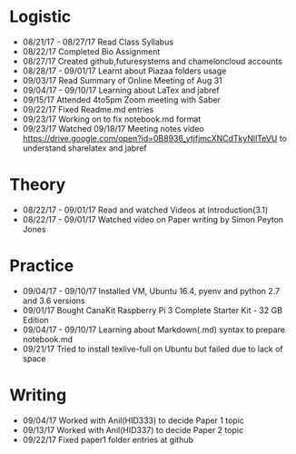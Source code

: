 # Logistic

* 08/21/17 - 08/27/17  Read Class Syllabus
* 08/22/17  Completed Bio Assignment
* 08/27/17  Created github,futuresystems and chameloncloud accounts
* 08/28/17 - 09/01/17  Learnt about Piazaa folders usage
* 09/03/17  Read Summary of Online Meeting of Aug 31
* 09/04/17 - 09/10/17 Learning about LaTex and jabref
* 09/15/17 Attended 4to5pm Zoom meeting with Saber
* 09/22/17 Fixed Readme.md entries
* 09/23/17 Working on to fix notebook.md format
* 09/23/17 Watched 09/18/17 Meeting notes video https://drive.google.com/open?id=0B8936_ytjfjmcXNCdTkyNllTeVU to understand sharelatex and jabref

# Theory

* 08/22/17 - 09/01/17 Read and watched Videos at Introduction(3.1)
* 08/22/17 - 09/01/17 Watched video on Paper writing by Simon Peyton Jones 

# Practice

* 09/04/17 - 09/10/17  Installed VM, Ubuntu 16.4, pyenv and python 2.7 and 3.6 versions
* 09/01/17 Bought CanaKit Raspberry Pi 3 Complete Starter Kit - 32 GB Edition 
* 09/04/17 - 09/10/17  Learning about Markdown(.md) syntax to prepare notebook.md
* 09/21/17 Tried to install texlive-full on Ubuntu but failed due to lack of space

# Writing

* 09/04/17 Worked with Anil(HID333) to decide Paper 1 topic
* 09/13/17 Worked with Anil(HID337) to decide Paper 2 topic
* 09/22/17 Fixed paper1 folder entries at github


